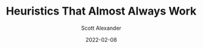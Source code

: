 ---
layout: podcast
title: "Heuristics That Almost Always Work"
author: Scott Alexander
description: https://astralcodexten.substack.com/p/heuristics-that-almost-always-work
date: 2022-02-08
length: 3583990
duration: 896
guid: heuristics-that-almost-always-work
---